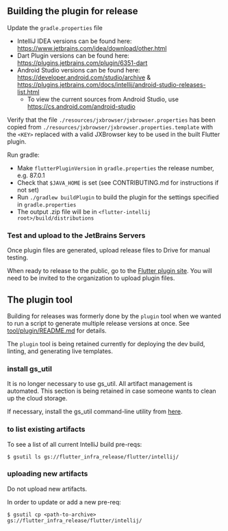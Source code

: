 ## Building the plugin for release

Update the `gradle.properties` file

- IntelliJ IDEA versions can be found here: https://www.jetbrains.com/idea/download/other.html
- Dart Plugin versions can be found here: https://plugins.jetbrains.com/plugin/6351-dart
- Android Studio versions can be found
  here: https://developer.android.com/studio/archive & https://plugins.jetbrains.com/docs/intellij/android-studio-releases-list.html
    - To view the current sources from Android Studio, use https://cs.android.com/android-studio

Verify that the file `./resources/jxbrowser/jxbrowser.properties` has been copied from `./resources/jxbrowser/jxbrowser.properties.template`
with the `<KEY>` replaced with a valid JXBrowser key to be used in the built Flutter plugin.

Run gradle:

- Make `flutterPluginVersion` in `gradle.properties` the release number, e.g. 87.0.1
- Check that `$JAVA_HOME` is set (see CONTRIBUTING.md for instructions if not set)
- Run `./gradlew buildPlugin` to build the plugin for the settings specified in `gradle.properties`
- The output .zip file will be in `<flutter-intellij root>/build/distributions`

### Test and upload to the JetBrains Servers

Once plugin files are generated, upload release files to Drive for manual testing.

When ready to release to the public, go to the [Flutter plugin site](https://plugins.jetbrains.com/plugin/9212-flutter). You will need to be
invited to the organization to upload plugin files.

## The plugin tool

Building for releases was formerly done by the `plugin` tool when we wanted to run a script to generate multiple release versions at once.
See [tool/plugin/README.md](../tool/plugin/README.md) for details.

The `plugin` tool is being retained currently for deploying the dev build, linting, and generating live templates.

### install gs_util

It is no longer necessary to use gs_util. All artifact management is automated.
This section is being retained in case someone wants to clean up the cloud storage.

If necessary, install the gs_util command-line utility from
[here](https://cloud.google.com/storage/docs/gsutil_install).

### to list existing artifacts

To see a list of all current IntelliJ build pre-reqs:

```shell
$ gsutil ls gs://flutter_infra_release/flutter/intellij/
```

### uploading new artifacts

Do not upload new artifacts.

In order to update or add a new pre-req:

```shell
$ gsutil cp <path-to-archive> gs://flutter_infra_release/flutter/intellij/
```
